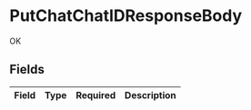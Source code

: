 # PutChatChatIDResponseBody

OK


## Fields

| Field       | Type        | Required    | Description |
| ----------- | ----------- | ----------- | ----------- |